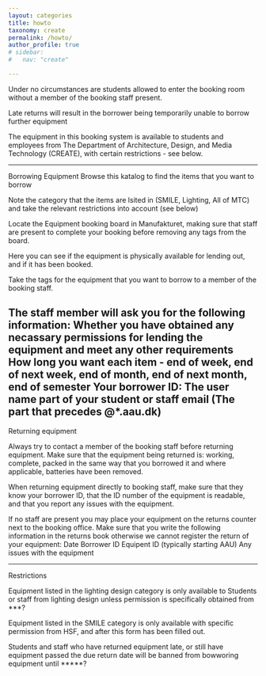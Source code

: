 ```yaml
---
layout: categories
title: howto
taxonomy: create
permalink: /howto/
author_profile: true
# sidebar:
#   nav: "create"

---
```

Under no circumstances are students allowed to enter the booking room without a member of the booking staff present.

Late returns will result in the borrower being temporarily unable to borrow further equipment

The equipment in this booking system is available to students and employees from The Department of Architecture, Design, and Media Technology (CREATE),
with certain restrictions - see below.

----------------
Borrowing Equipment
Browse this katalog to find the items that you want to borrow

Note the category that the items are lsited in (SMILE, Lighting, All of MTC) and take the relevant restrictions into account (see below)

Locate the Equipment booking board in Manufakturet, making sure that staff are present to complete your booking before removing any tags from the board.

Here you can see if the equipment is physically available for lending out, and if it has been booked.

Take the tags for the equipment that you want to borrow to a member of the booking staff.

The staff member will ask you for the following information:
		Whether you have obtained any necassary permissions for lending the equipment and meet any other requirements
		How long you want each item - end of week, end of next week, end of month, end of next month, end of semester
		Your borrower ID: The user name part of your student or staff email (The part that precedes @*.aau.dk)
-------------------------
Returning equipment

Always try to contact a member of the booking staff before returning equipment. Make sure that the equipment being returned is:
	working, complete, packed in the same way that you borrowed it and where applicable, batteries have been removed.

When returning equipment directly to booking staff, make sure that they know your borrower ID, that the ID number of the equipment is readable,
and that you report any issues with the equipment.

If no staff are present you may place your equipment on the returns counter next to the booking office. Make sure that you write the following information 
in the returns book otherwise we cannot register the return of your equipment:
Date
Borrower ID
Equipent ID (typically starting AAU)
Any issues with the equipment


______
Restrictions

Equipment listed in the lighting design category is only available to Students or staff from lighting design unless permission is specifically obtained from ***?

Equipment listed in the SMILE category is only available with specific permission from HSF, and after this form has been filled out.

Students and staff who have returned equipment late, or still have equipment passed the due return date will be banned from bowworing equipment until *****?


	
